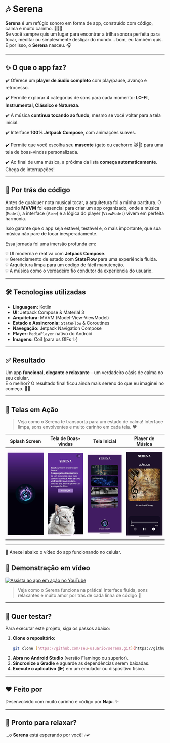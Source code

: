 # 🎶 Serena

**Serena** é um refúgio sonoro em forma de app, construído com código, calma e muito carinho. 🧘‍♀️✨  
Se você sempre quis um lugar para encontrar a trilha sonora perfeita para focar, meditar ou simplesmente desligar do mundo... bom, eu também quis. E por isso, o **Serena** nasceu. 🎧

---

## ✨ O que o app faz?

✔️ Oferece um **player de áudio completo** com play/pause, avanço e retrocesso.

✔️ Permite explorar 4 categorias de sons para cada momento: **LO-FI, Instrumental, Clássico e Natureza**.

✔️ A música **continua tocando ao fundo**, mesmo se você voltar para a tela inicial.

✔️ Interface **100% Jetpack Compose**, com animações suaves.

✔️ Permite que você escolha seu **mascote** (gato ou cachorro 🐱🐶) para uma tela de boas-vindas personalizada.

✔️ Ao final de uma música, a próxima da lista **começa automaticamente**. Chega de interrupções!

---

## 🧠 Por trás do código

Antes de qualquer nota musical tocar, a arquitetura foi a minha partitura. O padrão **MVVM** foi essencial para criar um app organizado, onde a música (`Model`), a interface (`View`) e a lógica do player (`ViewModel`) vivem em perfeita harmonia.

Isso garante que o app seja estável, testável e, o mais importante, que sua música não pare de tocar inesperadamente.

Essa jornada foi uma imersão profunda em:

💡 UI moderna e reativa com **Jetpack Compose**.  
💡 Gerenciamento de estado com **StateFlow** para uma experiência fluida.  
💡 Arquitetura limpa para um código de fácil manutenção.  
💡 A música como o verdadeiro fio condutor da experiência do usuário.

---

## 🛠️ Tecnologias utilizadas

- **Linguagem:** Kotlin
- **UI:** Jetpack Compose & Material 3
- **Arquitetura:** MVVM (Model-View-ViewModel)
- **Estado e Assincronia:** `StateFlow` & Coroutines
- **Navegação:** Jetpack Navigation Compose
- **Player:** `MediaPlayer` nativo do Android
- **Imagens:** Coil (para os GIFs ✨)

---

## ✅ Resultado

Um app **funcional, elegante e relaxante** – um verdadeiro oásis de calma no seu celular.  
E o melhor? O resultado final ficou ainda mais sereno do que eu imaginei no começo. 🧘‍♀️

---

## 📱 Telas em Ação

> Veja como o Serena te transporta para um estado de calma! Interface limpa, sons envolventes e muito carinho em cada tela. ❤️

| Splash Screen | Tela de Boas-vindas | Tela Inicial | Player de Música |
| :-----------: | :------------------: | :------------: | :--------------: |
| ![Splash Screen](assets/splash.jpg) | ![Welcome Screen](assets/welcome.jpg) | ![Home Screen](assets/home.jpg) | ![Muisic Screen](assets/music.jpg) |

---

📸 Anexei abaixo o vídeo do app funcionando no celular.

## 🎥 Demonstração em vídeo

[![Assista ao app em ação no YouTube](https://img.youtube.com/vi/AzbX8FZG1TM/maxresdefault.jpg)](https://www.youtube.com/shorts/AzbX8FZG1TM)

> Veja como o Serena funciona na prática! Interface fluida, sons relaxantes e muito amor por trás de cada linha de código 💖

---

## 🚀 Quer testar?

Para executar este projeto, siga os passos abaixo:

1.  **Clone o repositório:**
    ```bash
    git clone [https://github.com/seu-usuario/serena.git](https://github.com/seu-usuario/serena.git) 
    ```
2.  **Abra no Android Studio** (versão Flamingo ou superior).
3.  **Sincronize o Gradle** e aguarde as dependências serem baixadas.
4.  **Execute o aplicativo** (▶️) em um emulador ou dispositivo físico.

---

## ❤️ Feito por

Desenvolvido com muito carinho e código por **Naju**. ✨

---

## 💬 Pronto para relaxar?

...o **Serena** está esperando por você! 🎶💕

